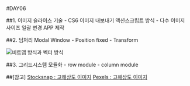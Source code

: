 #DAY06

##1. 이미지 슬라이스 기술
	- CS6 이미지 내보내기 액션스크립트 방식
	- 다수 이미지 사이즈 일괄 변경 APP 제작

##2. 딤처리 Modal Window
	- Position fixed
	- Transform

![비트맵 방식과 벡터 방식](https://zellwk.com/images/2016/building-grid-systems/pattern-split-margin.png)

##3. 그리드시스템 모듈화
	- row module
	- column module

##[참고]
[Stocksnap : 고해상도 이미지](https://stocksnap.io/)
[Pexels : 고해상도 이미지](https://www.pexels.com/)